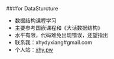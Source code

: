 ###for DataSturcture

* 数据结构课程学习
* 主要参考国嵌课程和《大话数据结构》
* 水平有限，代码难免出现错误，还望指出
* 联系我：xhydyxiang#gmail.com
* 个人站：[xhy.pw](http://xhy.pw "xhy.pw") 
